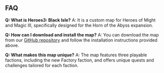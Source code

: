 ## FAQ

**Q: What is Heroes3: Black Isle?**
A: It is a custom map for Heroes of Might and Magic III, specifically designed for the Horn of the Abyss expansion.

**Q: How can I download and install the map?**
A: You can download the map from our [GitHub repository](https://github.com/gr0mph/Heroes3-BlackIsle) and follow the installation instructions provided above.

**Q: What makes this map unique?**
A: The map features three playable factions, including the new Factory faction, and offers unique quests and challenges tailored for each faction.
